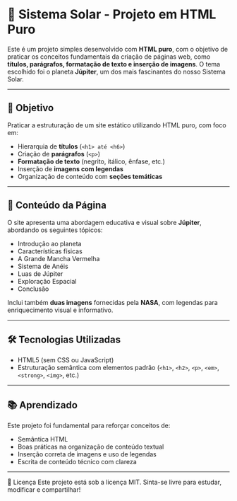 # 🌌 Sistema Solar - Projeto em HTML Puro

Este é um projeto simples desenvolvido com **HTML puro**, com o objetivo de praticar os conceitos fundamentais da criação de páginas web, como **títulos, parágrafos, formatação de texto e inserção de imagens**. O tema escolhido foi o planeta **Júpiter**, um dos mais fascinantes do nosso Sistema Solar.

---
  
## 🔭 Objetivo

Praticar a estruturação de um site estático utilizando HTML puro, com foco em:

- Hierarquia de **títulos** (`<h1> até <h6>`)
- Criação de **parágrafos** (`<p>`)
- **Formatação de texto** (negrito, itálico, ênfase, etc.)
- Inserção de **imagens com legendas**
- Organização de conteúdo com **seções temáticas**

---
  
## 📄 Conteúdo da Página

O site apresenta uma abordagem educativa e visual sobre **Júpiter**, abordando os seguintes tópicos:

- Introdução ao planeta
- Características físicas
- A Grande Mancha Vermelha
- Sistema de Anéis
- Luas de Júpiter
- Exploração Espacial
- Conclusão

Inclui também **duas imagens** fornecidas pela **NASA**, com legendas para enriquecimento visual e informativo.

---
  
## 🛠️ Tecnologias Utilizadas

- HTML5 (sem CSS ou JavaScript)
- Estruturação semântica com elementos padrão (`<h1>`, `<h2>`, `<p>`, `<em>`, `<strong>`, `<img>`, etc.)

---
  
## 📚 Aprendizado

Este projeto foi fundamental para reforçar conceitos de:

- Semântica HTML
- Boas práticas na organização de conteúdo textual
- Inserção correta de imagens e uso de legendas
- Escrita de conteúdo técnico com clareza

---
  
📝 Licença
Este projeto está sob a licença MIT. Sinta-se livre para estudar, modificar e compartilhar!
